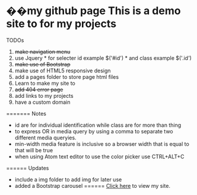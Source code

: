 ��m y   g i t h u b   p a g e This is a demo site to for my projects=======TODOs  1. ~~make navigation menu~~  2. use Jquery    * for selecter id example $('#id')    * and class example $('.id')  3. ~~make use of Bootstrap~~  4. make use of HTML5 responsive design  5. add a pages folder to store page html files  6. Learn to make my site to  7. ~~add 404 error page~~  8. add links to my projects  9. have a custom domain=======Notes  * id are for individual identification while class are for more than thing  * to express OR in media query by using a comma to separate two different media    queryies.  * min-width media feature is inclusive so a browser width that is equal to that    will be true  * when using Atom text editor to use the color picker use CTRL+ALT+C======Updates  * include a img folder to add img for later use  * added a Bootstrap carousel======[Click here](https://fnspecter69.github.io) to view my site. 
 
